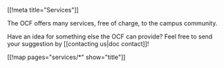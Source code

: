 [[!meta title="Services"]]

The OCF offers many services, free of charge, to the campus community.

Have an idea for something else the OCF can provide? Feel free to send your suggestion by [[contacting us|doc contact]]!

[[!map pages="services/*" show="title"]]
